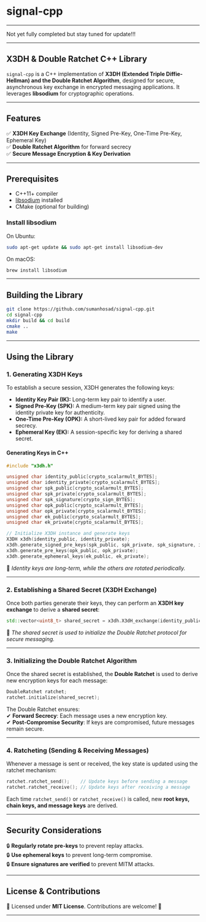 # **signal-cpp**

---

Not yet fully completed but stay tuned for update!!!

---

## **X3DH & Double Ratchet C++ Library**

`signal-cpp` is a C++ implementation of **X3DH (Extended Triple Diffie-Hellman) and the Double Ratchet Algorithm**, designed for secure, asynchronous key exchange in encrypted messaging applications. It leverages **libsodium** for cryptographic operations.

---

## **Features**

✅ **X3DH Key Exchange** (Identity, Signed Pre-Key, One-Time Pre-Key, Ephemeral Key)  
✅ **Double Ratchet Algorithm** for forward secrecy  
✅ **Secure Message Encryption & Key Derivation**

---

## **Prerequisites**

- C++11+ compiler
- [libsodium](https://libsodium.gitbook.io/doc/) installed
- CMake (optional for building)

### **Install libsodium**

On Ubuntu:

```sh
sudo apt-get update && sudo apt-get install libsodium-dev
```

On macOS:

```sh
brew install libsodium
```

---

## **Building the Library**

```sh
git clone https://github.com/sumanhosad/signal-cpp.git
cd signal-cpp
mkdir build && cd build
cmake ..
make
```

---

## **Using the Library**

### **1. Generating X3DH Keys**

To establish a secure session, X3DH generates the following keys:

- **Identity Key Pair (IK):** Long-term key pair to identify a user.
- **Signed Pre-Key (SPK):** A medium-term key pair signed using the identity private key for authenticity.
- **One-Time Pre-Key (OPK):** A short-lived key pair for added forward secrecy.
- **Ephemeral Key (EK):** A session-specific key for deriving a shared secret.

#### **Generating Keys in C++**

```cpp
#include "x3dh.h"

unsigned char identity_public[crypto_scalarmult_BYTES];
unsigned char identity_private[crypto_scalarmult_BYTES];
unsigned char spk_public[crypto_scalarmult_BYTES];
unsigned char spk_private[crypto_scalarmult_BYTES];
unsigned char spk_signature[crypto_sign_BYTES];
unsigned char opk_public[crypto_scalarmult_BYTES];
unsigned char opk_private[crypto_scalarmult_BYTES];
unsigned char ek_public[crypto_scalarmult_BYTES];
unsigned char ek_private[crypto_scalarmult_BYTES];

// Initialize X3DH instance and generate keys
X3DH x3dh(identity_public, identity_private);
x3dh.generate_signed_pre_keys(spk_public, spk_private, spk_signature, identity_private);
x3dh.generate_pre_keys(opk_public, opk_private);
x3dh.generate_ephemeral_keys(ek_public, ek_private);
```

🔹 _Identity keys are long-term, while the others are rotated periodically._

---

### **2. Establishing a Shared Secret (X3DH Exchange)**

Once both parties generate their keys, they can perform an **X3DH key exchange** to derive a **shared secret**:

```cpp
std::vector<uint8_t> shared_secret = x3dh.X3dH_exchange(identity_public, spk_public, opk_public, ek_private);
```

🔹 _The shared secret is used to initialize the Double Ratchet protocol for secure messaging._

---

### **3. Initializing the Double Ratchet Algorithm**

Once the shared secret is established, the **Double Ratchet** is used to derive new encryption keys for each message:

```cpp
DoubleRatchet ratchet;
ratchet.initialize(shared_secret);
```

The Double Ratchet ensures:  
✔ **Forward Secrecy**: Each message uses a new encryption key.  
✔ **Post-Compromise Security**: If keys are compromised, future messages remain secure.

---

### **4. Ratcheting (Sending & Receiving Messages)**

Whenever a message is sent or received, the key state is updated using the ratchet mechanism:

```cpp
ratchet.ratchet_send();    // Update keys before sending a message
ratchet.ratchet_receive(); // Update keys after receiving a message
```

Each time `ratchet_send()` or `ratchet_receive()` is called, new **root keys, chain keys, and message keys** are derived.

---

## **Security Considerations**

🔒 **Regularly rotate pre-keys** to prevent replay attacks.  
🔒 **Use ephemeral keys** to prevent long-term compromise.  
🔒 **Ensure signatures are verified** to prevent MITM attacks.

---

## **License & Contributions**

📜 Licensed under **MIT License**. Contributions are welcome! 🚀

---
